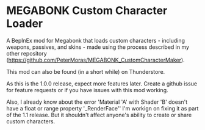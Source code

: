 # MEGABONK Custom Character Loader
A BepInEx mod for Megabonk that loads custom characters - including weapons, passives, and skins - made using the process described in my other repository (https://github.com/PeterMoras/MEGABONK_CustomCharacterMaker). 

This mod can also be found (in a short while) on Thunderstore.

As this is the 1.0.0 release, expect more features later. Create a github issue for feature requests or if you have issues with this mod working.

Also, I already know about the error 'Material 'A' with Shader 'B' doesn't have a float or range property '_RenderFace''
I'm workign on fixing it as part of the 1.1 release. But it shouldn't affect anyone's ability to create or share custom characters.